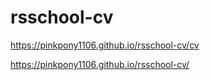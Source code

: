 # rsschool-cv

https://pinkpony1106.github.io/rsschool-cv/cv

https://pinkpony1106.github.io/rsschool-cv/
